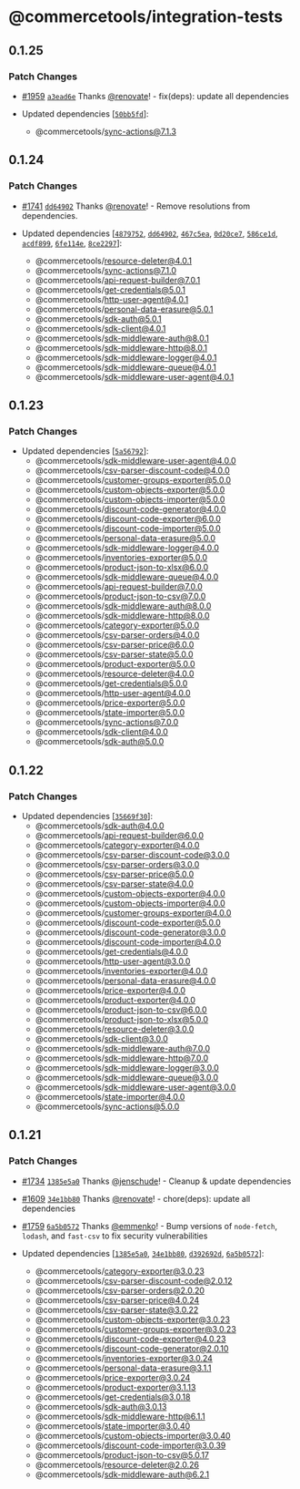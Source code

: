 # @commercetools/integration-tests

## 0.1.25

### Patch Changes

- [#1959](https://github.com/commercetools/nodejs/pull/1959) [`a3ead6e`](https://github.com/commercetools/nodejs/commit/a3ead6ecf9ea9d76e3145614e03012190a710cf9) Thanks [@renovate](https://github.com/apps/renovate)! - fix(deps): update all dependencies

- Updated dependencies [[`50bb5fd`](https://github.com/commercetools/nodejs/commit/50bb5fdc39f8341b54548aadd8835d37375b6ab1)]:
  - @commercetools/sync-actions@7.1.3

## 0.1.24

### Patch Changes

- [#1741](https://github.com/commercetools/nodejs/pull/1741) [`dd64902`](https://github.com/commercetools/nodejs/commit/dd6490249727ee462c238b35b1e38ec89464a1d0) Thanks [@renovate](https://github.com/apps/renovate)! - Remove resolutions from dependencies.

- Updated dependencies [[`4879752`](https://github.com/commercetools/nodejs/commit/487975227ced4809e8ce30d9ae5cbd402c275672), [`dd64902`](https://github.com/commercetools/nodejs/commit/dd6490249727ee462c238b35b1e38ec89464a1d0), [`467c5ea`](https://github.com/commercetools/nodejs/commit/467c5ea26eb26d12a0c6e4638db19eb5751cf0b3), [`0d20ce7`](https://github.com/commercetools/nodejs/commit/0d20ce78f58b012106e1005249a7eaeae4faef40), [`586ce1d`](https://github.com/commercetools/nodejs/commit/586ce1d212b5d69c023e1f4e31beaee6bda9f0cd), [`acdf899`](https://github.com/commercetools/nodejs/commit/acdf8992103d8210d459bb247a3f6927339ef0bc), [`6fe114e`](https://github.com/commercetools/nodejs/commit/6fe114e9a15edd319819cf98c33a4de22a6de301), [`8ce2297`](https://github.com/commercetools/nodejs/commit/8ce2297ef43434ae4033efbf142d92401d81cd05)]:
  - @commercetools/resource-deleter@4.0.1
  - @commercetools/sync-actions@7.1.0
  - @commercetools/api-request-builder@7.0.1
  - @commercetools/get-credentials@5.0.1
  - @commercetools/http-user-agent@4.0.1
  - @commercetools/personal-data-erasure@5.0.1
  - @commercetools/sdk-auth@5.0.1
  - @commercetools/sdk-client@4.0.1
  - @commercetools/sdk-middleware-auth@8.0.1
  - @commercetools/sdk-middleware-http@8.0.1
  - @commercetools/sdk-middleware-logger@4.0.1
  - @commercetools/sdk-middleware-queue@4.0.1
  - @commercetools/sdk-middleware-user-agent@4.0.1

## 0.1.23

### Patch Changes

- Updated dependencies [[`5a56792`](https://github.com/commercetools/nodejs/commit/5a5679256a4a7e4b90bc47b945b12acb4f70b411)]:
  - @commercetools/sdk-middleware-user-agent@4.0.0
  - @commercetools/csv-parser-discount-code@4.0.0
  - @commercetools/customer-groups-exporter@5.0.0
  - @commercetools/custom-objects-exporter@5.0.0
  - @commercetools/custom-objects-importer@5.0.0
  - @commercetools/discount-code-generator@4.0.0
  - @commercetools/discount-code-exporter@6.0.0
  - @commercetools/discount-code-importer@5.0.0
  - @commercetools/personal-data-erasure@5.0.0
  - @commercetools/sdk-middleware-logger@4.0.0
  - @commercetools/inventories-exporter@5.0.0
  - @commercetools/product-json-to-xlsx@6.0.0
  - @commercetools/sdk-middleware-queue@4.0.0
  - @commercetools/api-request-builder@7.0.0
  - @commercetools/product-json-to-csv@7.0.0
  - @commercetools/sdk-middleware-auth@8.0.0
  - @commercetools/sdk-middleware-http@8.0.0
  - @commercetools/category-exporter@5.0.0
  - @commercetools/csv-parser-orders@4.0.0
  - @commercetools/csv-parser-price@6.0.0
  - @commercetools/csv-parser-state@5.0.0
  - @commercetools/product-exporter@5.0.0
  - @commercetools/resource-deleter@4.0.0
  - @commercetools/get-credentials@5.0.0
  - @commercetools/http-user-agent@4.0.0
  - @commercetools/price-exporter@5.0.0
  - @commercetools/state-importer@5.0.0
  - @commercetools/sync-actions@7.0.0
  - @commercetools/sdk-client@4.0.0
  - @commercetools/sdk-auth@5.0.0

## 0.1.22

### Patch Changes

- Updated dependencies [[`35669f30`](https://github.com/commercetools/nodejs/commit/35669f30dbc4b24d59ec3df3f38417b1f2a77837)]:
  - @commercetools/sdk-auth@4.0.0
  - @commercetools/api-request-builder@6.0.0
  - @commercetools/category-exporter@4.0.0
  - @commercetools/csv-parser-discount-code@3.0.0
  - @commercetools/csv-parser-orders@3.0.0
  - @commercetools/csv-parser-price@5.0.0
  - @commercetools/csv-parser-state@4.0.0
  - @commercetools/custom-objects-exporter@4.0.0
  - @commercetools/custom-objects-importer@4.0.0
  - @commercetools/customer-groups-exporter@4.0.0
  - @commercetools/discount-code-exporter@5.0.0
  - @commercetools/discount-code-generator@3.0.0
  - @commercetools/discount-code-importer@4.0.0
  - @commercetools/get-credentials@4.0.0
  - @commercetools/http-user-agent@3.0.0
  - @commercetools/inventories-exporter@4.0.0
  - @commercetools/personal-data-erasure@4.0.0
  - @commercetools/price-exporter@4.0.0
  - @commercetools/product-exporter@4.0.0
  - @commercetools/product-json-to-csv@6.0.0
  - @commercetools/product-json-to-xlsx@5.0.0
  - @commercetools/resource-deleter@3.0.0
  - @commercetools/sdk-client@3.0.0
  - @commercetools/sdk-middleware-auth@7.0.0
  - @commercetools/sdk-middleware-http@7.0.0
  - @commercetools/sdk-middleware-logger@3.0.0
  - @commercetools/sdk-middleware-queue@3.0.0
  - @commercetools/sdk-middleware-user-agent@3.0.0
  - @commercetools/state-importer@4.0.0
  - @commercetools/sync-actions@5.0.0

## 0.1.21

### Patch Changes

- [#1734](https://github.com/commercetools/nodejs/pull/1734) [`1385e5a0`](https://github.com/commercetools/nodejs/commit/1385e5a0b649e088d67f2647b05a06dc02aca76b) Thanks [@jenschude](https://github.com/jenschude)! - Cleanup & update dependencies

* [#1609](https://github.com/commercetools/nodejs/pull/1609) [`34e1bb80`](https://github.com/commercetools/nodejs/commit/34e1bb8010225fcc5ea7459bdd93f330eb7dd37d) Thanks [@renovate](https://github.com/apps/renovate)! - chore(deps): update all dependencies

- [#1759](https://github.com/commercetools/nodejs/pull/1759) [`6a5b0572`](https://github.com/commercetools/nodejs/commit/6a5b05728f6fcb7e74e752962553870b9a89c1fe) Thanks [@emmenko](https://github.com/emmenko)! - Bump versions of `node-fetch`, `lodash`, and `fast-csv` to fix security vulnerabilities

- Updated dependencies [[`1385e5a0`](https://github.com/commercetools/nodejs/commit/1385e5a0b649e088d67f2647b05a06dc02aca76b), [`34e1bb80`](https://github.com/commercetools/nodejs/commit/34e1bb8010225fcc5ea7459bdd93f330eb7dd37d), [`d392692d`](https://github.com/commercetools/nodejs/commit/d392692d714b87ec04a1a4e2dac59946c713d213), [`6a5b0572`](https://github.com/commercetools/nodejs/commit/6a5b05728f6fcb7e74e752962553870b9a89c1fe)]:
  - @commercetools/category-exporter@3.0.23
  - @commercetools/csv-parser-discount-code@2.0.12
  - @commercetools/csv-parser-orders@2.0.20
  - @commercetools/csv-parser-price@4.0.24
  - @commercetools/csv-parser-state@3.0.22
  - @commercetools/custom-objects-exporter@3.0.23
  - @commercetools/customer-groups-exporter@3.0.23
  - @commercetools/discount-code-exporter@4.0.23
  - @commercetools/discount-code-generator@2.0.10
  - @commercetools/inventories-exporter@3.0.24
  - @commercetools/personal-data-erasure@3.1.1
  - @commercetools/price-exporter@3.0.24
  - @commercetools/product-exporter@3.1.13
  - @commercetools/get-credentials@3.0.18
  - @commercetools/sdk-auth@3.0.13
  - @commercetools/sdk-middleware-http@6.1.1
  - @commercetools/state-importer@3.0.40
  - @commercetools/custom-objects-importer@3.0.40
  - @commercetools/discount-code-importer@3.0.39
  - @commercetools/product-json-to-csv@5.0.17
  - @commercetools/resource-deleter@2.0.26
  - @commercetools/sdk-middleware-auth@6.2.1
